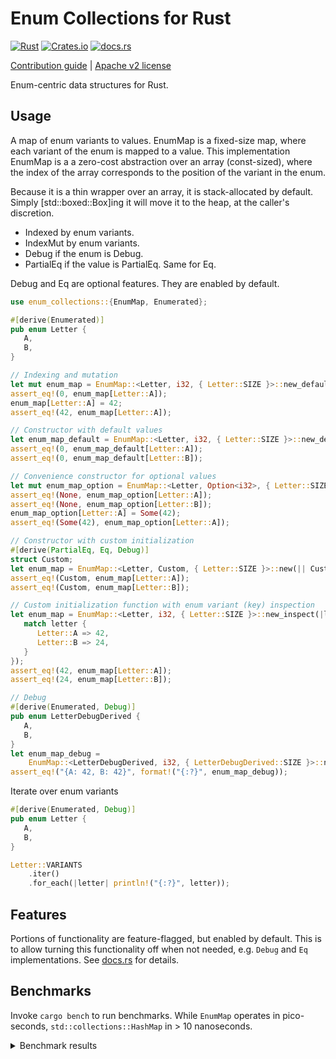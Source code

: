 # Enum Collections for Rust
[![Rust](https://github.com/Pscheidl/enum-map/actions/workflows/rust.yml/badge.svg)](https://github.com/Pscheidl/enum-map/actions/workflows/rust.yml)
[![Crates.io](https://img.shields.io/crates/v/enum-collections)](https://crates.io/crates/enum-collections)
[![docs.rs](https://img.shields.io/docsrs/enum-collections)](https://docs.rs/enum-collections/latest/enum_collections/)

[Contribution guide](CONTRIBUTING.md) | [Apache v2 license](LICENSE)

Enum-centric data structures for Rust. 

## Usage

A map of enum variants to values. EnumMap is a fixed-size map, where each variant of the enum
is mapped to a value. This implementation EnumMap is a a zero-cost abstraction over an array (const-sized), where the index of the array corresponds to the position of the variant in the enum.

Because it is a thin wrapper over an array, it is stack-allocated by default. Simply [std::boxed::Box]ing it will move it to the heap, at the caller's discretion.

- Indexed by enum variants.
- IndexMut by enum variants.
- Debug if the enum is Debug.
- PartialEq if the value is PartialEq. Same for Eq.

Debug and Eq are optional features. They are enabled by default.

```rust
use enum_collections::{EnumMap, Enumerated};

#[derive(Enumerated)]
pub enum Letter {
   A,
   B,
}

// Indexing and mutation
let mut enum_map = EnumMap::<Letter, i32, { Letter::SIZE }>::new_default();
assert_eq!(0, enum_map[Letter::A]);
enum_map[Letter::A] = 42;
assert_eq!(42, enum_map[Letter::A]);

// Constructor with default values
let enum_map_default = EnumMap::<Letter, i32, { Letter::SIZE }>::new_default();
assert_eq!(0, enum_map_default[Letter::A]);
assert_eq!(0, enum_map_default[Letter::B]);

// Convenience constructor for optional values
let mut enum_map_option = EnumMap::<Letter, Option<i32>, { Letter::SIZE }>::new_option();
assert_eq!(None, enum_map_option[Letter::A]);
assert_eq!(None, enum_map_option[Letter::B]);
enum_map_option[Letter::A] = Some(42);
assert_eq!(Some(42), enum_map_option[Letter::A]);

// Constructor with custom initialization
#[derive(PartialEq, Eq, Debug)]
struct Custom;
let enum_map = EnumMap::<Letter, Custom, { Letter::SIZE }>::new(|| Custom);
assert_eq!(Custom, enum_map[Letter::A]);
assert_eq!(Custom, enum_map[Letter::B]);

// Custom initialization function with enum variant (key) inspection
let enum_map = EnumMap::<Letter, i32, { Letter::SIZE }>::new_inspect(|letter| {
   match letter {
      Letter::A => 42,
      Letter::B => 24,
   }
});
assert_eq!(42, enum_map[Letter::A]);
assert_eq!(24, enum_map[Letter::B]);

// Debug
#[derive(Enumerated, Debug)]
pub enum LetterDebugDerived {
   A,
   B,
}
let enum_map_debug =
    EnumMap::<LetterDebugDerived, i32, { LetterDebugDerived::SIZE }>::new(|| 42);
assert_eq!("{A: 42, B: 42}", format!("{:?}", enum_map_debug));

```


Iterate over enum variants


```rust
#[derive(Enumerated, Debug)]
pub enum Letter {
   A,
   B,
}

Letter::VARIANTS
    .iter()
    .for_each(|letter| println!("{:?}", letter));
```


## Features

Portions of functionality are feature-flagged, but enabled by default. This is to allow turning this functionality off when not needed, e.g. `Debug` and `Eq` implementations.
See [docs.rs](https://docs.rs/crate/enum-collections/latest/features) for details.

## Benchmarks

Invoke `cargo bench` to run benchmarks. While `EnumMap` operates in pico-seconds, `std::collections::HashMap` in > 10 nanoseconds.

<details>
<summary>Benchmark results</summary>

```
EnumMap get             time:   [221.09 ps 221.59 ps 222.21 ps]
Found 10 outliers among 100 measurements (10.00%)
  5 (5.00%) high mild
  5 (5.00%) high severe

EnumMap insert          time:   [230.05 ps 233.38 ps 236.25 ps]
Found 2 outliers among 100 measurements (2.00%)
  1 (1.00%) high mild
  1 (1.00%) high severe

EnumMap new: default    time:   [852.31 ps 853.28 ps 854.37 ps]
Found 2 outliers among 100 measurements (2.00%)
  1 (1.00%) low mild
  1 (1.00%) high mild

EnumMap new: Option::None
                        time:   [1.7100 ns 1.7110 ns 1.7120 ns]
Found 2 outliers among 100 measurements (2.00%)
  1 (1.00%) high mild
  1 (1.00%) high severe

EnumMap new: provider fn
                        time:   [791.17 ps 792.38 ps 793.65 ps]
Found 7 outliers among 100 measurements (7.00%)
  1 (1.00%) low mild
  4 (4.00%) high mild
  2 (2.00%) high severe

EnumMap new: inspecting provider fn
                        time:   [775.03 ps 776.84 ps 778.92 ps]
Found 8 outliers among 100 measurements (8.00%)
  4 (4.00%) high mild
  4 (4.00%) high severe

std::collections::HashMap get
                        time:   [13.433 ns 13.484 ns 13.543 ns]
Found 8 outliers among 100 measurements (8.00%)
  3 (3.00%) high mild
  5 (5.00%) high severe

std::collections::HashMap insert
                        time:   [14.094 ns 14.107 ns 14.121 ns]
Found 4 outliers among 100 measurements (4.00%)
  1 (1.00%) high mild
  3 (3.00%) high severe

```

</details>
